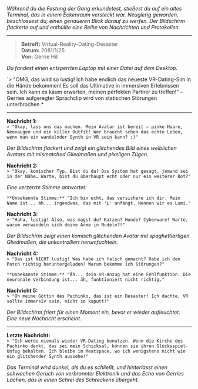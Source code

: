 _Während du die Festung der Gang erkundetest, stießest du auf ein altes Terminal, das in einem Eckenraum versteckt war. Neugierig geworden, beschlossest du, einen genaueren Blick darauf zu werfen. Der Bildschirm flackerte auf und enthüllte eine Reihe von Nachrichten und Protokollen._

---

> **Betreff:** Virtual-Reality-Dating-Desaster  
> **Datum:** 2081/1/25  
> **Von:** Gerrie Hill

_Du fandest einen entsperrten Laptop mit einer Datei auf dem Desktop._

`> "OMG, das wird so lustig! Ich habe endlich das neueste VR-Dating-Sim in die Hände bekommen! Es soll das Ultimative in immersiven Erlebnissen sein. Ich kann es kaum erwarten, meinen perfekten Partner zu treffen!" – Gerries aufgeregter Sprachclip wird von statischen Störungen unterbrochen.\*

---

**Nachricht 1:**  
`> "Okay, lass uns das machen. Mein Avatar ist bereit – pinke Haare, Neonaugen und ein killer Outfit! Wer braucht schon das echte Leben, wenn man ein wandelnder Synth in VR sein kann? ;)"`

_Der Bildschirm flackert und zeigt ein glitchendes Bild eines weiblichen Avatars mit mismatched Gliedmaßen und pixeligen Zügen._

**Nachricht 2:**  
`> "Okay, komischer Typ. Bist du da? Das System hat gesagt, jemand sei in der Nähe… Warte, bist du überhaupt echt oder nur ein weiterer Bot?"`

_Eine verzerrte Stimme antwortet:_

```*Störungen knistern*
**Unbekannte Stimme:** "Ich bin echt, das versichere ich dir. Mein Name ist... äh... irgendwas, das mit 'L' anfängt. Nennen wir es Lumi."
```

**Nachricht 3:**  
`> "Haha, lustig! Also, was magst du? Katzen? Hunde? Cyberware? Warte, warum verwandeln sich deine Arme in Nudeln?!"`

_Der Bildschirm zeigt einen komisch glitchenden Avatar mit spaghettiartigen Gliedmaßen, die unkontrolliert herumfuchteln._

**Nachricht 4:**  
`> "Das ist NICHT lustig! Was habe ich falsch gemacht? Habe ich den Patch richtig heruntergeladen? Warum bekomme ich Störungen?"`

```*Störungen knistern erneut*
**Unbekannte Stimme:** "Äh... dein VR-Anzug hat eine Fehlfunktion. Die neuronale Verbindung ist... äh, funktioniert nicht richtig."
```

**Nachricht 5:**  
`> "Oh meine Göttin des Pachinko, das ist ein Desaster! Ich dachte, VR sollte immersiv sein, nicht so kaputt!"`

_Der Bildschirm friert für einen Moment ein, bevor er wieder aufleuchtet. Eine neue Nachricht erscheint._

---

**Letzte Nachricht:**  
`> "Ich werde niemals wieder VR-Dating benutzen. Wenn die Kirche des Pachinko denkt, das sei mein Schicksal, können sie ihren Glücksspiel-Unfug behalten. Ich bleibe im Meatspace, wo ich wenigstens nicht wie ein glitchender Synth aussehe!"`

_Das Terminal wird dunkel, als du es schließt, und hinterlässt einen schwachen Geruch von verbrannter Elektronik und das Echo von Gerries Lachen, das in einen Schrei des Schreckens übergeht._
